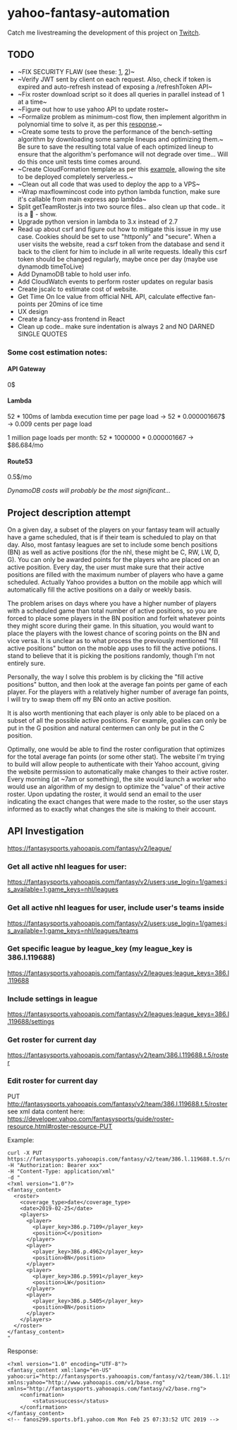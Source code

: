 # yahoo-fantasy-automation

Catch me livestreaming the development of this project on [Twitch](https://www.twitch.tv/dhuckz).

## TODO

- ~FIX SECURITY FLAW (see these: [1](https://auth0.com/docs/security/store-tokens), [2](https://auth0.com/docs/quickstart/webapp/nodejs/))~
- ~Verify JWT sent by client on each request. Also, check if token is expired and auto-refresh instead of exposing a /refreshToken API~
- ~Fix roster download script so it does all queries in parallel instead of 1 at a time~
- ~Figure out how to use yahoo API to update roster~
- ~Formalize problem as minimum-cost flow, then implement algorithm in polynomial time to solve it, as per this [response](https://cs.stackexchange.com/questions/104854/placing-items-into-compatible-bucket-types-to-find-an-optimal-total-value).~
- ~Create some tests to prove the performance of the bench-setting algorithm by downloading some sample lineups and optimizing them.~ Be sure to save the resulting total value of each optimized lineup to ensure that the algorithm's perfomance will not degrade over time... Will do this once unit tests time comes around.
- ~Create CloudFormation template as per this [example](https://github.com/awslabs/aws-serverless-express/tree/master/examples/basic-starter), allowing the site to be deployed completely serverless.~
- ~Clean out all code that was used to deploy the app to a VPS~
- ~Wrap maxflowmincost code into python lambda function, make sure it's callable from main express app lambda~
- Split getTeamRoster.js into two source files.. also clean up that code.. it is a :hankey: - show.
- Upgrade python version in lambda to 3.x instead of 2.7
- Read up about csrf and figure out how to mitigate this issue in my use case. Cookies should be set to use "httponly" and "secure". When a user visits the website, read a csrf token from the database and send it back to the client for him to include in all write requests. Ideally this csrf token should be changed regularly, maybe once per day (maybe use dynamodb timeToLive)
- Add DynamoDB table to hold user info.
- Add CloudWatch events to perform roster updates on regular basis
- Create jscalc to estimate cost of website.
- Get Time On Ice value from official NHL API, calculate effective fan-points per 20mins of ice time
- UX design
- Create a fancy-ass frontend in React
- Clean up code.. make sure indentation is always 2 and NO DARNED SINGLE QUOTES

### Some cost estimation notes:

#### API Gateway
0$

#### Lambda
52 * 100ms of lambda execution time per page load -> 52 * 0.000001667$ -> 0.009 cents per page load

1 million page loads per month: 52 * 1000000 * 0.000001667 -> $86.684/mo

#### Route53
0.5$/mo

*DynamoDB costs will probably be the most significant...*


## Project description attempt

On a given day, a subset of the players on your fantasy team will actually have a game scheduled, that is if their team is scheduled to play on that day. Also, most fantasy leagues are set to include some bench positions (BN) as well as active positions (for the nhl, these might be C, RW, LW, D, G). You can only be awarded points for the players who are placed on an active position. Every day, the user must make sure that their active positions are filled with the maximum number of players who have a game scheduled. Actually Yahoo provides a button on the mobile app which will automatically fill the active positions on a daily or weekly basis.

The problem arises on days where you have a higher number of players with a scheduled game than total number of active positions, so you are forced to place some players in the BN position and forfeit whatever points they might score during their game. In this situation, you would want to place the players with the lowest chance of scoring points on the BN and vice versa. It is unclear as to what process the previously mentioned "fill active positions" button on the moble app uses to fill the active potiions. I stand to believe that it is picking the positions randomly, though I'm not entirely sure.

Personally, the way I solve this problem is by clicking the "fill active positions" button, and then look at the average fan points per game of each player. For the players with a relatively higher number of average fan points, I will try to swap them off my BN onto an active position.

It is also worth mentioning that each player is only able to be placed on a subset of all the possible active positions. For example, goalies can only be put in the G position and natural centermen can only be put in the C position.

Optimally, one would be able to find the roster configuration that optimizes for the total average fan points (or some other stat). The website I'm trying to build will allow people to authenticate with their Yahoo account, giving the website permission to automatically make changes to their active roster. Every morning (at ~7am or something), the site would launch a worker who would use an algorithm of my design to optimize the "value" of their active roster. Upon updating the roster, it would send an email to the user indicating the exact changes that were made to the roster, so the user stays informed as to exactly what changes the site is making to their account.

## API Investigation

https://fantasysports.yahooapis.com/fantasy/v2/league/

### Get all active nhl leagues for user:
https://fantasysports.yahooapis.com/fantasy/v2/users;use_login=1/games;is_available=1;game_keys=nhl/leagues

### Get all active nhl leagues for user, include user's teams inside
https://fantasysports.yahooapis.com/fantasy/v2/users;use_login=1/games;is_available=1;game_keys=nhl/leagues/teams

### Get specific league by league_key (my league_key is 386.l.119688)
https://fantasysports.yahooapis.com/fantasy/v2/leagues;league_keys=386.l.119688

### Include settings in league
https://fantasysports.yahooapis.com/fantasy/v2/leagues;league_keys=386.l.119688/settings

### Get roster for current day
https://fantasysports.yahooapis.com/fantasy/v2/team/386.l.119688.t.5/roster

### Edit roster for current day
PUT http://fantasysports.yahooapis.com/fantasy/v2/team/386.l.119688.t.5/roster
see xml data content here: https://developer.yahoo.com/fantasysports/guide/roster-resource.html#roster-resource-PUT

Example:

```
curl -X PUT https://fantasysports.yahooapis.com/fantasy/v2/team/386.l.119688.t.5/roster
-H "Authorization: Bearer xxx"
-H "Content-Type: application/xml"
-d "
<?xml version="1.0"?>
<fantasy_content>
  <roster>
    <coverage_type>date</coverage_type>
    <date>2019-02-25</date>
    <players>
      <player>
        <player_key>386.p.7109</player_key>
        <position>C</position>
      </player>
      <player>
        <player_key>386.p.4962</player_key>
        <position>BN</position>
      </player>
      <player>
        <player_key>386.p.5991</player_key>
        <position>LW</position>
      </player>
      <player>
        <player_key>386.p.5405</player_key>
        <position>BN</position>
      </player>
    </players>
  </roster>
</fantasy_content>
"
```

Response:

```
<?xml version="1.0" encoding="UTF-8"?>
<fantasy_content xml:lang="en-US" yahoo:uri="http://fantasysports.yahooapis.com/fantasy/v2/team/386.l.119688.t.5/roster" xmlns:yahoo="http://www.yahooapis.com/v1/base.rng" xmlns="http://fantasysports.yahooapis.com/fantasy/v2/base.rng">
    <confirmation>
        <status>success</status>
    </confirmation>
</fantasy_content>
<!-- fanos299.sports.bf1.yahoo.com Mon Feb 25 07:33:52 UTC 2019 -->
```
